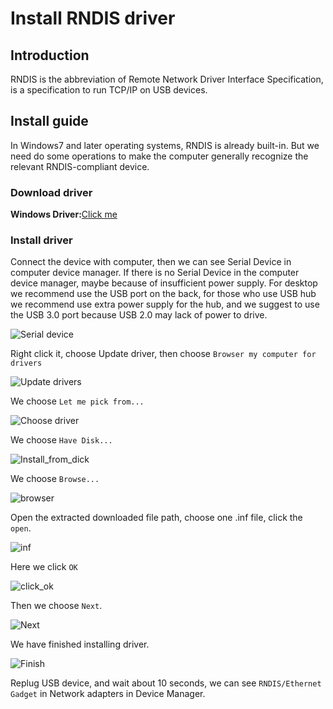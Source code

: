# Install RNDIS driver

## Introduction

RNDIS is the abbreviation of Remote Network Driver Interface Specification, is a specification to run TCP/IP on USB devices.


## Install guide

In Windows7 and later operating systems, RNDIS is already built-in. But we need do some operations to make the computer generally recognize the relevant RNDIS-compliant device.

### Download driver

<!-- **Windows Driver:**[Click me](https://dl.sipeed.com/shareURL/MaixSense/Drivers) -->
**Windows Driver:**[Click me](https://dl.sipeed.com/fileList/MaixSense/Drivers/Ethernet_RNDIS_drivers_20220808.zip)

### Install driver

Connect the device with computer, then we can see Serial Device in computer device manager. If there is no Serial Device in the computer device manager, maybe because of insufficient power supply. For desktop we recommend use the USB port on the back, for those who use USB hub we recommend use extra power supply for the hub, and we suggest to use the USB 3.0 port because USB 2.0 may lack of power to drive.

![Serial device](./assets/install_drivers/serial.png)

Right click it, choose Update driver, then choose `Browser my computer for drivers`

![Update drivers](./assets/install_drivers/update.png)

We choose `Let me pick from...`

![Choose driver](./assets/install_drivers/scan.png)

We choose `Have Disk...`

![Install_from_dick](./assets/install_drivers/install.png)

We choose `Browse...`

![browser](./assets/install_drivers/path.png)

Open the extracted downloaded file path, choose one .inf file, click the `open`.

![inf](./assets/install_drivers/inf.png)

Here we click `OK`

![click_ok](./assets/install_drivers/click_ok.png)

Then we choose `Next`.

![Next](./assets/install_drivers/next.png)

We have finished installing driver.

![Finish](./assets/install_drivers/finish.png)

Replug USB device, and wait about 10 seconds, we can see `RNDIS/Ethernet Gadget` in Network adapters in Device Manager.
